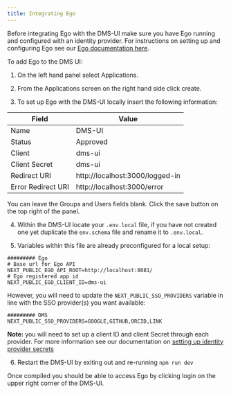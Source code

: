 ```yaml
---
title: Integrating Ego
---
```


Before integrating Ego with the DMS-UI make sure you have Ego running and configured with an identity provider. For instructions on setting up and configuring Ego see our [Ego documentation here](https://overture.bio/documentation/ego).

To add Ego to the DMS UI:

1. On the left hand panel select Applications.


2. From the Applications screen on the right hand side click create.


3. To set up Ego with the DMS-UI locally insert the following information:

|Field|Value|
|--|--|
|Name|DMS-UI|
|Status|Approved|
|Client|dms-ui|
|Client Secret|dms-ui|
|Redirect URI|http://localhost:3000/logged-in|
|Error Redirect URI|http://localhost:3000/error|

You can leave the Groups and Users fields blank. Click the save button on the top right of the panel.

4. Within the DMS-UI locate your `.env.local` file, if you have not created one yet duplicate the `env.schema` file and rename it to `.env.local`.


5. Variables within this file are already preconfigured for a local setup:

```Shell
######### Ego
# Base url for Ego API
NEXT_PUBLIC_EGO_API_ROOT=http://localhost:8081/
# Ego registered app id
NEXT_PUBLIC_EGO_CLIENT_ID=dms-ui
```

However, you will need to update the `NEXT_PUBLIC_SSO_PROVIDERS` variable in line with the SSO provider(s) you want available: 

```Shell
######### DMS
NEXT_PUBLIC_SSO_PROVIDERS=GOOGLE,GITHUB,ORCID,LINK
```

<Warning>**Note:** you will need to set up a client ID and client Secret through each provider. For more information see our documentation on [setting up identity provider secrets](https://www.overture.bio/documentation/ego/installation/prereq/#setup-identity-provider-secrets)</Warning>

6. Restart the DMS-UI by exiting out and re-running `npm run dev`

Once compiled you should be able to access Ego by clicking login on the upper right corner of the DMS-UI.
